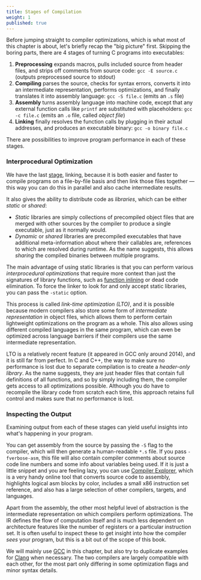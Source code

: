 ```yaml
---
title: Stages of Compilation
weight: 1
published: true
---
```


Before jumping straight to compiler optimizations, which is what most of this chapter is about, let's briefly recap the "big picture" first. Skipping the boring parts, there are 4 stages of turning C programs into executables:

1. **Preprocessing** expands macros, pulls included source from header files, and strips off comments from source code: `gcc -E source.c` (outputs preprocessed source to stdout)
2. **Compiling** parses the source, checks for syntax errors, converts it into an intermediate representation, performs optimizations, and finally translates it into assembly language: `gcc -S file.c` (emits an `.s` file)
3. **Assembly** turns assembly language into machine code, except that any external function calls like `printf` are substituted with placeholders: `gcc -c file.c` (emits an `.o` file, called *object file*)
4. **Linking** finally resolves the function calls by plugging in their actual addresses, and produces an executable binary: `gcc -o binary file.c`

There are possibilities to improve program performance in each of these stages.

### Interprocedural Optimization

We have the last [stage](../stages), linking, because it is both easier and faster to compile programs on a file-by-file basis and then link those files together — this way you can do this in parallel and also cache intermediate results.

It also gives the ability to distribute code as *libraries*, which can be either *static* or *shared*:

- *Static* libraries are simply collections of precompiled object files that are merged with other sources by the compiler to produce a single executable, just as it normally would.
- *Dynamic* or *shared* libraries are precompiled executables that have additional meta-information about where their callables are, references to which are resolved during runtime. As the name suggests, this allows *sharing* the compiled binaries between multiple programs.

The main advantage of using static libraries is that you can perform various *interprocedural optimizations* that require more context than just the signatures of library functions, such as [function inlining](/hpc/architecture/functions) or dead code elimination. To force the linker to look for and only accept static libraries, you can pass the `-static` option.

This process is called *link-time optimization (LTO)*, and it is possible because modern compilers also store some form of *intermediate representation* in object files, which allows them to perform certain lightweight optimizations on the program as a whole. This also allows using different compiled languages in the same program, which can even be optimized across language barriers if their compilers use the same intermediate representation.

LTO is a relatively recent feature (it appeared in GCC only around 2014), and it is still far from perfect. In C and C++, the way to make sure no performance is lost due to separate compilation is to create a *header-only library*. As the name suggests, they are just header files that contain full definitions of all functions, and so by simply including them, the compiler gets access to all optimizations possible. Although you do have to recompile the library code from scratch each time, this approach retains full control and makes sure that no performance is lost.

### Inspecting the Output

Examining output from each of these stages can yield useful insights into what's happening in your program.

You can get assembly from the source by passing the `-S` flag to the compiler, which will then generate a human-readable `*.s` file. If you pass `-fverbose-asm`, this file will also contain compiler comments about source code line numbers and some info about variables being used. If it is just a little snippet and you are feeling lazy, you can use [Compiler Explorer](https://godbolt.org/), which is a very handy online tool that converts source code to assembly, highlights logical asm blocks by color, includes a small x86 instruction set reference, and also has a large selection of other compilers, targets, and languages.

Apart from the assembly, the other most helpful level of abstraction is the intermediate representation on which compilers perform optimizations. The IR defines the flow of computation itself and is much less dependent on architecture features like the number of registers or a particular instruction set. It is often useful to inspect these to get insight into how the compiler *sees* your program, but this is a bit out of the scope of this book.

We will mainly use [GCC](https://gcc.gnu.org/) in this chapter, but also try to duplicate examples for [Clang](https://clang.llvm.org/) when necessary. The two compilers are largely compatible with each other, for the most part only differing in some optimization flags and minor syntax details.
